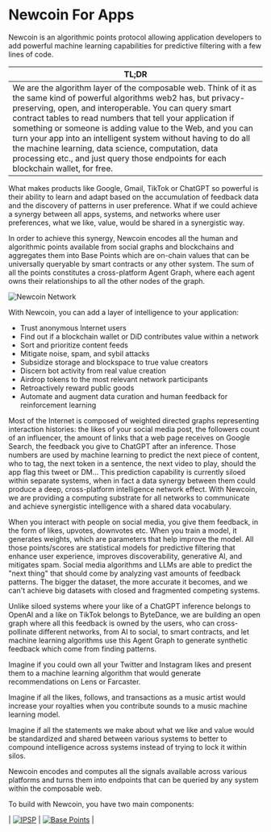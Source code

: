 # Newcoin For Apps

Newcoin is an algorithmic points protocol allowing application developers to add powerful machine learning capabilities for predictive filtering with a few lines of code.



|TL;DR |
|---|
| We are the algorithm layer of the composable web. Think of it as the same kind of powerful algorithms web2 has, but privacy-preserving, open, and interoperable. You can query smart contract tables to read numbers that tell your application if something or someone is adding value to the Web, and you can turn your app into an intelligent system without having to do all the machine learning, data science, computation, data processing etc., and just query those endpoints for each blockchain wallet, for free. |

What makes products like Google, Gmail, TikTok or ChatGPT so powerful is their ability to learn and adapt based on the accumulation of feedback data and the discovery of patterns in user preference. What if we could achieve a synergy between all apps, systems, and networks where user preferences, what we like, value, would be shared in a synergistic way.

In order to achieve this synergy, Newcoin encodes all the human and algorithmic points available from social graphs and blockchains and aggregates them into Base Points which are on-chain values that can be universally queryable by smart contracts or any other system. The sum of all the points constitutes a cross-platform Agent Graph, where each agent owns their relationships to all the other nodes of the graph.

![Newcoin Network](https://github.com/newfound8ion/developer/assets/112469623/6e9b926f-0376-449c-b1b3-606296dc4e63)

With Newcoin, you can add a layer of intelligence to your application:
* Trust anonymous Internet users
* Find out if a blockchain wallet or DiD contributes value within a network
* Sort and prioritize content feeds
* Mitigate noise, spam, and sybil attacks
* Subsidize storage and blockspace to true value creators
* Discern bot activity from real value creation
* Airdrop tokens to the most relevant network participants
* Retroactively reward public goods
* Automate and augment data curation and human feedback for reinforcement learning

Most of the Internet is composed of weighted directed graphs representing interaction histories: the likes of your social media post, the followers count of an influencer, the amount of links that a web page receives on Google Search, the feedback you give to ChatGPT after an inference. Those numbers are used by machine learning to predict the next piece of content, who to tag, the next token in a sentence, the next video to play, should the app flag this tweet or DM... This prediction capability is currently siloed within separate systems, when in fact a data synergy between them could produce a deep, cross-platform intelligence network effect. With Newcoin, we are providing a computing substrate for all networks to communicate and achieve synergistic intelligence with a shared data vocabulary.

When you interact with people on social media, you give them feedback, in the form of likes, upvotes, downvotes etc. When you train a model, it generates weights, which are parameters that help improve the model. All those points/scores are statistical models for predictive filtering that enhance user experience, improves discoverability, generative AI, and mitigates spam. Social media algorithms and LLMs are able to predict the "next thing" that should come by analyzing vast amounts of feedback patterns. The bigger the dataset, the more accurate it becomes, and we can't achieve big datasets with closed and fragmented competing systems.

Unlike siloed systems where your like of a ChatGPT inference belongs to OpenAI and a like on TikTok belongs to ByteDance, we are building an open graph where all this feedback is owned by the users, who can cross-pollinate different networks, from AI to social, to smart contracts, and let machine learning algorithms use this Agent Graph to generate synthetic feedback which come from finding patterns. 

Imagine if you could own all your Twitter and Instagram likes and present them to a machine learning algorithm that would generate recommendations on Lens or Farcaster.

Imagine if all the likes, follows, and transactions as a music artist would increase your royalties when you contribute sounds to a music machine learning model.

Imagine if all the statements we make about what we like and value would be standardized and shared between various systems to better to compound intelligence across systems instead of trying to lock it within silos.

Newcoin encodes and computes all the signals available across various platforms and turns them into endpoints that can be queried by any system within the composable web.

To build with Newcoin, you have two main components:


| [![IPSP](https://github.com/newfound8ion/developer/assets/112469623/dbc77095-20bb-4f42-9136-815a90931ef9)](/docs/ipsp/overview) | [![Base Points](https://github.com/newfound8ion/developer/assets/112469623/9e51a164-8f4e-44d1-901b-1524278a110f)](/docs/newcoin-base-points/overview) |

